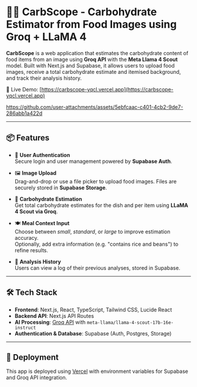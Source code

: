 # 🍔🔬 CarbScope - Carbohydrate Estimator from Food Images using Groq + LLaMA 4

**CarbScope** is a web application that estimates the carbohydrate content of food items from an image using **Groq API** with the **Meta Llama 4 Scout** model. Built with Next.js and Supabase, it allows users to upload food images, receive a total carbohydrate estimate and itemised background, and track their analysis history.

🔗 Live Demo: [https://carbscope-yqcl.vercel.app](https://carbscope-yqcl.vercel.app)

https://github.com/user-attachments/assets/5ebfcaac-c401-4cb2-9de7-286abb1a422d

---

## 📦 Features

- 🔐 **User Authentication**  
  Secure login and user management powered by **Supabase Auth**.

- 🖼️ **Image Upload**  
  Drag-and-drop or use a file picker to upload food images. Files are securely stored in **Supabase Storage**.

- 🧮 **Carbohydrate Estimation**  
  Get total carbohydrate estimates for the dish and per item using **LLaMA 4 Scout via Groq**.

- 🍽️ **Meal Context Input**  
  Choose between *small*, *standard*, or *large* to improve estimation accuracy.  
  Optionally, add extra information (e.g. "contains rice and beans") to refine results.

- 📜 **Analysis History**  
  Users can view a log of their previous analyses, stored in Supabase.
  
---

## 🛠️ Tech Stack

- **Frontend**: Next.js, React, TypeScript, Tailwind CSS, Lucide React  
- **Backend API**: Next.js API Routes
- **AI Processing**: [Groq API](https://groq.com/) with `meta-llama/llama-4-scout-17b-16e-instruct`  
- **Authentication & Database**: Supabase (Auth, Postgres, Storage)

---

## 🚀 Deployment

This app is deployed using [Vercel](https://vercel.com/) with environment variables for Supabase and Groq API integration.
